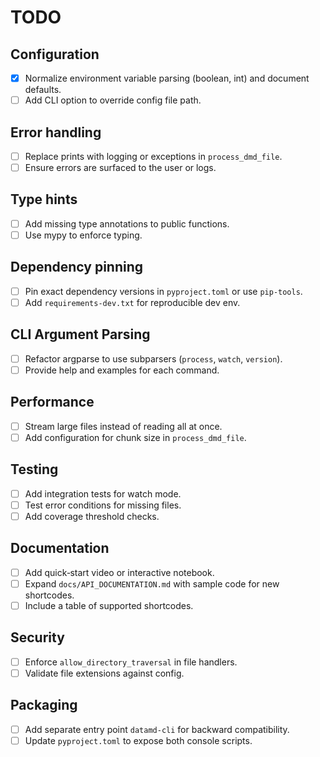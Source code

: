 # TODO

## Configuration
- [x] Normalize environment variable parsing (boolean, int) and document defaults.
- [ ] Add CLI option to override config file path.

## Error handling
- [ ] Replace prints with logging or exceptions in `process_dmd_file`.
- [ ] Ensure errors are surfaced to the user or logs.

## Type hints
- [ ] Add missing type annotations to public functions.
- [ ] Use mypy to enforce typing.

## Dependency pinning
- [ ] Pin exact dependency versions in `pyproject.toml` or use `pip-tools`.
- [ ] Add `requirements-dev.txt` for reproducible dev env.

## CLI Argument Parsing
- [ ] Refactor argparse to use subparsers (`process`, `watch`, `version`).
- [ ] Provide help and examples for each command.

## Performance
- [ ] Stream large files instead of reading all at once.
- [ ] Add configuration for chunk size in `process_dmd_file`.

## Testing
- [ ] Add integration tests for watch mode.
- [ ] Test error conditions for missing files.
- [ ] Add coverage threshold checks.

## Documentation
- [ ] Add quick‑start video or interactive notebook.
- [ ] Expand `docs/API_DOCUMENTATION.md` with sample code for new shortcodes.
- [ ] Include a table of supported shortcodes.

## Security
- [ ] Enforce `allow_directory_traversal` in file handlers.
- [ ] Validate file extensions against config.

## Packaging
- [ ] Add separate entry point `datamd-cli` for backward compatibility.
- [ ] Update `pyproject.toml` to expose both console scripts.
